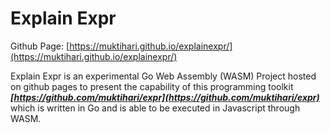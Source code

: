 # Explain Expr

Github Page: [https://muktihari.github.io/explainexpr/](https://muktihari.github.io/explainexpr/)

Explain Expr is an experimental Go Web Assembly (WASM) Project hosted on github pages to present the capability of this programming toolkit ***[https://github.com/muktihari/expr](https://github.com/muktihari/expr)*** which is written in Go and is able to be executed in Javascript through WASM.
